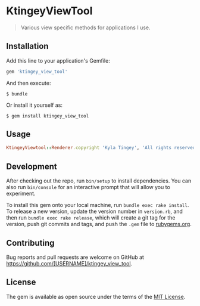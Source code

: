 # KtingeyViewTool

> Various view specific methods for applications I use.

## Installation

Add this line to your application's Gemfile:

```ruby
gem 'ktingey_view_tool'
```

And then execute:

    $ bundle

Or install it yourself as:

    $ gem install ktingey_view_tool

## Usage

```ruby
KtingeyViewtool::Renderer.copyright 'Kyla Tingey', 'All rights reserved'
```

## Development

After checking out the repo, run `bin/setup` to install dependencies. You can also run `bin/console` for an interactive prompt that will allow you to experiment.

To install this gem onto your local machine, run `bundle exec rake install`. To release a new version, update the version number in `version.rb`, and then run `bundle exec rake release`, which will create a git tag for the version, push git commits and tags, and push the `.gem` file to [rubygems.org](https://rubygems.org).

## Contributing

Bug reports and pull requests are welcome on GitHub at https://github.com/[USERNAME]/ktingey_view_tool.


## License

The gem is available as open source under the terms of the [MIT License](http://opensource.org/licenses/MIT).

